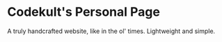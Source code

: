 # Codekult's Personal Page

A truly handcrafted website, like in the ol' times. Lightweight and simple.
